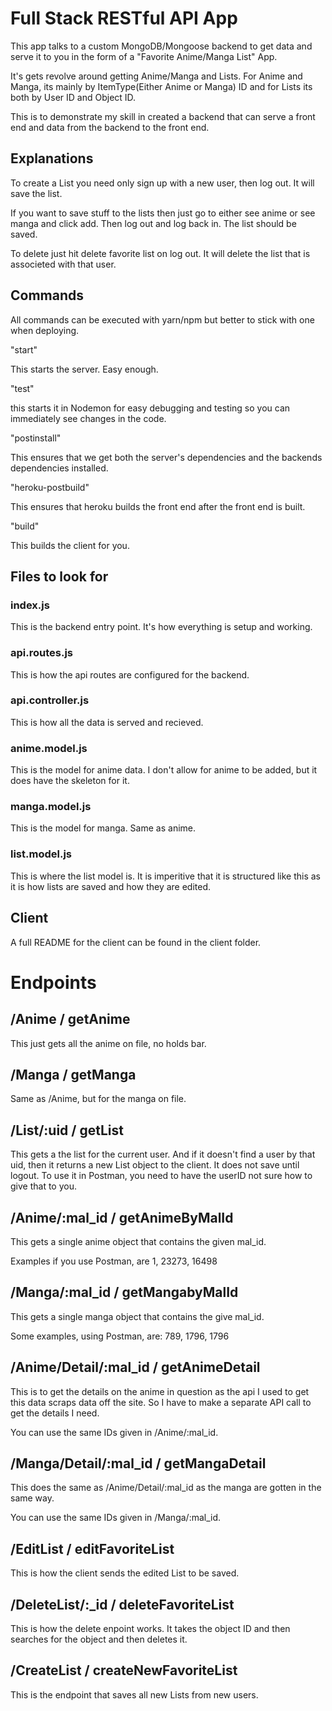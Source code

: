 # Full Stack RESTful API App

This app talks to a custom MongoDB/Mongoose backend to get data and serve it to you in the form of a "Favorite Anime/Manga List" App.

It's gets revolve around getting Anime/Manga and Lists. For Anime and Manga, its mainly by ItemType(Either Anime or Manga) ID and for Lists its both by User ID and Object ID.

This is to demonstrate my skill in created a backend that can serve a front end and data from the backend to the front end.

## Explanations

To create a List you need only sign up with a new user, then log out. It will save the list.

If you want to save stuff to the lists then just go to either see anime or see manga and click add. Then log out and log back in. The list should be saved.

To delete just hit delete favorite list on log out. It will delete the list that is associeted with that user. 

## Commands

All commands can be executed with yarn/npm but better to stick with one when deploying.

"start"

This starts the server. Easy enough.

"test"

this starts it in Nodemon for easy debugging and testing so you can immediately see changes in the code.

"postinstall"

This ensures that we get both the server's dependencies and the backends dependencies installed.

"heroku-postbuild"

This ensures that heroku builds the front end after the front end is built.

"build"

This builds the client for you.

## Files to look for

### index.js

This is the backend entry point. It's how everything is setup and working.

### api.routes.js

This is how the api routes are configured for the backend.

### api.controller.js

This is how all the data is served and recieved.

### anime.model.js

This is the model for anime data. I don't allow for anime to be added, but it does have the skeleton for it.

### manga.model.js

This is the model for manga. Same as anime.

### list.model.js

This is where the list model is. It is imperitive that it is structured like this as it is how lists are saved and how they are edited.

## Client

A full README for the client can be found in the client folder.

# Endpoints

## /Anime / getAnime

This just gets all the anime on file, no holds bar.

## /Manga / getManga

Same as /Anime, but for the manga on file.

## /List/:uid / getList

This gets a the list for the current user. And if it doesn't find a user by that uid, then it returns a new List object to the client. It does not save until logout. To use it in Postman, you need to have the userID not sure how to give that to you.

## /Anime/:mal_id / getAnimeByMalId

This gets a single anime object that contains the given mal_id.

Examples if you use Postman, are 1, 23273, 16498

## /Manga/:mal_id / getMangabyMalId

This gets a single manga object that contains the give mal_id.

Some examples, using Postman, are: 789, 1796, 1796

## /Anime/Detail/:mal_id / getAnimeDetail

This is to get the details on the anime in question as the api I used to get this data scraps data off the site. So I have to make a separate API call to get the details I need.

You can use the same IDs given in /Anime/:mal_id.

## /Manga/Detail/:mal_id / getMangaDetail

This does the same as /Anime/Detail/:mal_id as the manga are gotten in the same way.

You can use the same IDs given in /Manga/:mal_id.

## /EditList / editFavoriteList

This is how the client sends the edited List to be saved.

## /DeleteList/:_id / deleteFavoriteList

This is how the delete enpoint works. It takes the object ID and then searches for the object and then deletes it.

## /CreateList / createNewFavoriteList

This is the endpoint that saves all new Lists from new users.